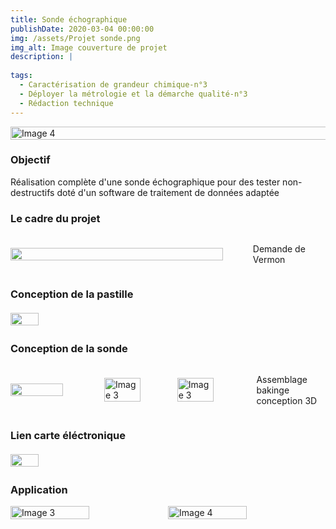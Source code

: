 ```yaml
---
title: Sonde échographique
publishDate: 2020-03-04 00:00:00
img: /assets/Projet sonde.png
img_alt: Image couverture de projet
description: |
  
tags: 
  - Caractérisation de grandeur chimique-n°3
  - Déployer la métrologie et la démarche qualité-n°3
  - Rédaction technique
---
```

<div style="display:flex; justify-content:center;">
    <img src="/assets/Chaine sonde.png" alt="Image 4" width="160%">
</div>

### Objectif
Réalisation complète d'une sonde échographique pour des tester non-destructifs doté d'un software de traitement de données adaptée

### Le cadre du projet
<div style="display:flex; align-items:center;">
    <img src="/assets/vermon.jpg"  width="90%" style="margin-right:10px;"style="margin-left:10px;">
<p> Demande de Vermon</p>
</div>

### Conception de la pastille
<div style="display:flex; align-items:center;">
    <img src="/assets/pastille.png"  width="30%" style="margin-right:10px;">
    <p style="margin-left:10px;">
    </p>
</div>

### Conception de la sonde 
<div style="display:flex; align-items:center;">
    <img src="/assets/tube.png"  width="60%" style="margin-right:10px;">
    <img src="/assets/Tubepla.jpg" alt="Image 3" width="50%">
    <img src="/assets/Sonde monté.jpg" alt="Image 3" width="50%">
    <p style="margin-left:10px;"> Assemblage bakinge conception 3D
    </p>
</div>

### Lien carte éléctronique
<div style="display:flex; align-items:center;">
    <img src="/assets/redpitaya.png"  width="30%" style="margin-right:10px;">
    <p style="margin-left:10px;">
    </p>
</div>

### Application
<div style="display:flex; justify-content:center;">
    <img src="/assets/applisonde1.png" alt="Image 3" width="50%">
    <img src="/assets/applisonde.png" alt="Image 4" width="50%">
</div>
<p></p>
